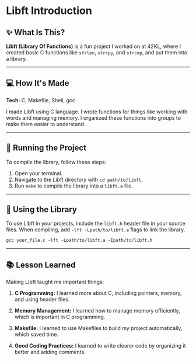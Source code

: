 # Libft Introduction

## :sparkles: What Is This?
**Libft (Library Of Functions)** is a fun project I worked on at 42KL, where I created basic C functions like `strlen`, `strcpy`, and `strcmp`, and put them into a library.

<!-- Remember to add a video demonstration of Libft in action here! -->

- - -

## :computer: How It's Made

**Tech:** C, Makefile, Shell, gcc

I made Libft using C language. I wrote functions for things like working with words and managing memory. I organized these functions into groups to make them easier to understand.

- - -

## :rocket: Running the Project

To compile the library, follow these steps:

1. Open your terminal.
2. Navigate to the Libft directory with `cd path/to/libft`.
3. Run `make` to compile the library into a `libft.a` file.

- - -

## :wrench: Using the Library

To use Libft in your projects, include the `libft.h` header file in your source files. When compiling, add `-lft -Lpath/to/libft.a` flags to link the library.

```markdown
gcc your_file.c -lft -Lpath/to/libft.a -Ipath/to/libft.h
```

- - -


## :books: Lesson Learned
Making Libft taught me important things:

1. **C Programming:** I learned more about C, including pointers, memory, and using header files.
   
2. **Memory Management:** I learned how to manage memory efficiently, which is important in C programming.

3. **Makefile:** I learned to use Makefiles to build my project automatically, which saved time.

4. **Good Coding Practices:** I learned to write clearer code by organizing it better and adding comments.




















